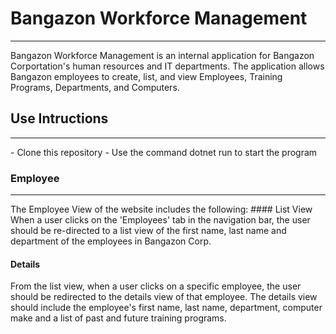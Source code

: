 
# Bangazon Workforce Management
<hr>
Bangazon Workforce Management is an internal application for Bangazon Corportation's human resources and IT departments. The application allows Bangazon employees to create, list, and view Employees, Training Programs, Departments, and Computers.

## Use Intructions
<hr>
- Clone this repository
- Use the command dotnet run to start the program

### Employee
<hr>
The Employee View of the website includes the following:
#### List View
When a user clicks on the 'Employees' tab in the navigation bar, the user should be re-directed to a list view of the first name, last name and department of the employees in Bangazon Corp.

#### Details
From the list view, when a user clicks on a specific employee, the user should be redirected to the details view of that employee. The details view should include the employee's first name, last name, department, computer make and a list of past and future training programs. 



